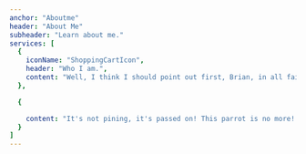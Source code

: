 ```yaml
---
anchor: "Aboutme"
header: "About Me"
subheader: "Learn about me."
services: [
  {
    iconName: "ShoppingCartIcon",
    header: "Who I am.",
    content: "Well, I think I should point out first, Brian, in all fairness, we are not, in fact, the rescue committee. However, I have been asked to read the following prepare statement on behalf of the movement. We the People's Front of Judea, brackets, officials, end brackets, do hereby convey our sincere fraternal and sisterly greetings to you, Brian, on this, the occasion of your martyrdom. The Lady of the Lake, her arm clad in the purest shimmering samite held aloft Excalibur from the bosom of the water, signifying by divine providence that I, Arthur, was to carry Excalibur. THAT is why I am your king."
  },

  {

    content: "It's not pining, it's passed on! This parrot is no more! It has ceased to be! It's expired and gone to meet its maker! This is a late parrot! It's a stiff! Bereft of life, it rests in peace! If you hadn't nailed it to the perch, it would be pushing up the daisies! It's metabolic processes are now history! He's off the twig! He's kicked the bucket, he's shuffled off the mortal coil, rung down the curtain and joined the choir invisible. This is an ex-parrot! Oh and Jenkins, apparently your mother died this morning."
  }
]
---
```

